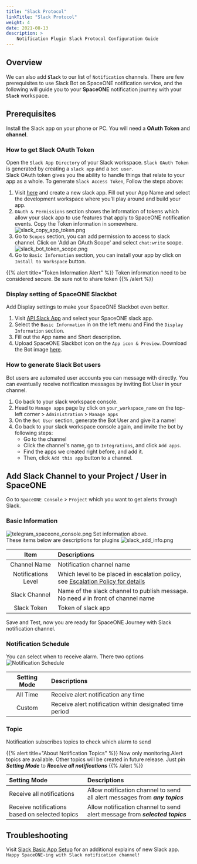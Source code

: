 ```yaml
---
title: "Slack Protocol"
linkTitle: "Slack Protocol"
weight: 4
date: 2021-08-13
description: >
    Notification Plugin Slack Protocol Configuration Guide
---
```


## Overview
We can also add **`Slack`** to our list of `Notification` channels. There are few prerequisites to use Slack Bot on SpaceONE notification service, and the following will guide you to your **SpaceONE** notification journey with your **`Slack`** workspace. 

## Prerequisites
Install the Slack app on your phone or PC. You will need a **OAuth Token** and **channel**. 

### How to get Slack OAuth Token
Open the   `Slack App Directory` of your Slack workspace. 
`Slack OAuth Token` is generated by creating a `slack app` and a `bot user`. <br>
Slack OAuth token gives you the ability to handle things that relate to your app as a whole. To generate `Slack Access Token`, Follow the steps above: <br>
1. Visit [here](https://api.slack.com/apps) and create a new slack app. Fill out your App Name and select the development workspace where you'll play around and build your app.
2. `OAuth & Permissions` section shows the information of tokens which allow your slack app to use features that apply to SpaceONE notification events. Copy the Token information in somewhere. <br>
![slack_copy_app_token.png](/docs/guides_v1/alert_manager/notification/notification_img/slack_copy_app_token.png)
3. Go to `Scopes` section, you can add permission to access to slack channel. Click on 'Add an OAuth Scope' and select `chat:write` scope.
![slack_bot_token_scope.png](/docs/guides_v1/alert_manager/notification/notification_img/slack_bot_token_scope.png)
3. Go to `Basic Information` section, you can install your app by click on `Install to Workspace` button.  

{{% alert title="Token Information Alert" %}}
Token information need to be considered secure. Be sure not to share token
{{% /alert %}}

### Display setting of SpaceONE Slackbot
Add Display settings to make your SpaceONE Slackbot even better.

1. Visit [API Slack App](https://api.slack.com/apps) and select your SpaceONE slack app. 
2. Select the `Basic Information` in on the left menu and Find the `Display Information` section.
3. Fill out the App name and Short description.
4. Upload SpaceONE Slackbot icon on the `App icon & Preview`. Download the Bot image [here](https://spaceone-custom-assets.s3.ap-northeast-2.amazonaws.com/console-assets/icons/spaceone_slackbot_icon.png).

### How to generate Slack Bot users
Bot users are automated user accounts you can message with directly. You can eventually receive notification messages by inviting Bot User in your channel. 
<br>
1. Go back to your slack workspace console. 
2. Head to  `Manage apps` page by click on `your_workspace_name` on the top-left corner > `Administration` > `Manage apps`
3. On the `Bot User` section, generate the Bot User and give it a name!
4. Go back to your slack workspace console again, and invite the bot by following steps:
    - Go to the channel
    - Click the channel's name, go to `Integrations`, and click `Add apps`.
    - Find the apps we created right before, and add it.
    - Then, click `Add this app` button to a channel.

## Add Slack Channel to your Project / User in SpaceONE
Go to `SpaceONE Console` > `Project` which you want to get alerts through Slack.

### Basic Information
![telegram_spaceone_console.png](/docs/guides_v1/alert_manager/notification/notification_img/telegram_spaceone_consol.png)
Set information above.<br>
These items below are descriptions for plugins
![slack_add_info.png](/docs/guides_v1/alert_manager/notification/notification_img/slack_add_info.png)

|Item|Descriptions|
|:--:|:--|
|Channel Name|Notification channel name|
|Notifications Level|Which level to be placed in escalation policy, see [Escalation Policy for details](/docs/guides_v1/alert_manager/escalation_policy/)|
|Slack Channel|Name of the slack channel to publish message. No need `#` in front of channel name|
|Slack Token|Token of slack app|

Save and Test, now you are ready for SpaceONE Journey with Slack notification channel.

### Notification Schedule
You can select when to receive alarm. There two options
![Notification Schedule](/docs/guides_v1/alert_manager/notification/notification_img/notification_img_01.png)

|Setting Mode|Descriptions|
|:--:|:--|
|All Time|Receive alert notification any time|
|Custom|Receive alert notification within designated time period|

### Topic
Notification subscribes topics to check which alarm to send

{{% alert title="About Notification Topics" %}}
Now only monitoring.Alert topics are available. Other topics will be created in future release.
Just pin _**Setting Mode**_ to _**Receive all notifications**_
{{% /alert %}}

|Setting Mode|Descriptions|
|:--|:--|
|Receive all notifications|Allow notification channel to send all alert messages from _**any topics**_|
|Receive notifications based on selected topics|Allow notification channel to send alert message from _**selected topics**_|

## Troubleshooting
Visit [Slack Basic App Setup](https://api.slack.com/authentication/basics#installing) for an additional explains of new Slack app.<br>
`Happy SpaceONE-ing with Slack notification channel!`
